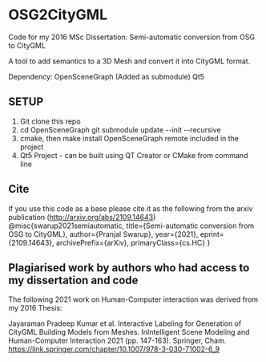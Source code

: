 # **OSG2CityGML** #


Code for my 2016 MSc Dissertation: Semi-automatic conversion from OSG to CityGML

A tool to add semantics to a 3D Mesh and convert it into CityGML format.

Dependency:
OpenSceneGraph (Added as submodule)
Qt5


## SETUP  ##
1. Git clone this repo
2. cd OpenSceneGraph
    git submodule update --init --recursive
3. cmake, then make install OpenSceneGraph remote included in the project
4. Qt5 Project - can be built using QT Creator or CMake from command line

## Cite ##
If you use this code as a base please cite it as the following from the arxiv publication (http://arxiv.org/abs/2109.14643)
@misc{swarup2021semiautomatic,
      title={Semi-automatic conversion from OSG to CityGML}, 
      author={Pranjal Swarup},
      year={2021},
      eprint={2109.14643},
      archivePrefix={arXiv},
      primaryClass={cs.HC}
}

## Plagiarised work by authors who had access to my dissertation and code ##
The following 2021 work on Human-Computer interaction was derived from my 2016 Thesis:

Jayaraman Pradeep Kumar et al. Interactive Labeling for Generation of CityGML Building Models from Meshes. InIntelligent Scene Modeling and Human-Computer Interaction 2021 (pp. 147-163). Springer, Cham.
https://link.springer.com/chapter/10.1007/978-3-030-71002-6_9
